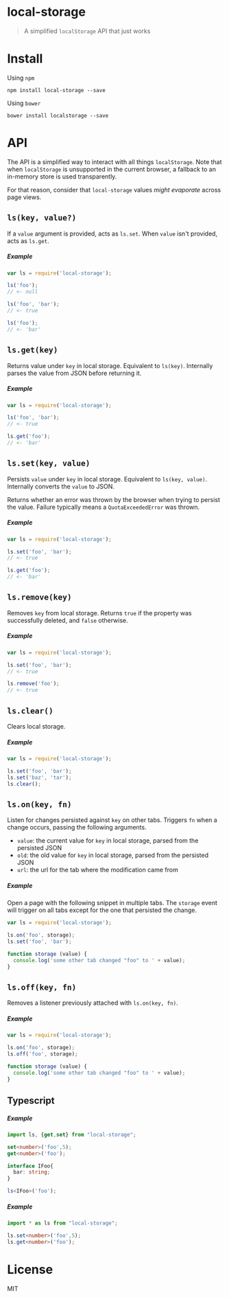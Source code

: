 # local-storage

> A simplified `localStorage` API that just works

# Install

Using `npm`

```shell
npm install local-storage --save
```

Using `bower`

```shell
bower install localstorage --save
```

# API

The API is a simplified way to interact with all things `localStorage`. Note that when `localStorage` is unsupported in the current browser, a fallback to an in-memory store is used transparently.

For that reason, consider that `local-storage` values _might evaporate_ across page views.

## `ls(key, value?)`

If a `value` argument is provided, acts as `ls.set`. When `value` isn't provided, acts as `ls.get`.

##### Example

```js
var ls = require('local-storage');

ls('foo');
// <- null

ls('foo', 'bar');
// <- true

ls('foo');
// <- 'bar'
```

## `ls.get(key)`

Returns value under `key` in local storage. Equivalent to `ls(key)`. Internally parses the value from JSON before returning it.

##### Example

```js
var ls = require('local-storage');

ls('foo', 'bar');
// <- true

ls.get('foo');
// <- 'bar'
```

## `ls.set(key, value)`

Persists `value` under `key` in local storage. Equivalent to `ls(key, value)`. Internally converts the `value` to JSON.

Returns whether an error was thrown by the browser when trying to persist the value. Failure typically means a `QuotaExceededError` was thrown.

##### Example

```js
var ls = require('local-storage');

ls.set('foo', 'bar');
// <- true

ls.get('foo');
// <- 'bar'
```

## `ls.remove(key)`

Removes `key` from local storage. Returns `true` if the property was successfully deleted, and `false` otherwise.

##### Example

```js
var ls = require('local-storage');

ls.set('foo', 'bar');
// <- true

ls.remove('foo');
// <- true
```

## `ls.clear()`

Clears local storage.

##### Example

```js
var ls = require('local-storage');

ls.set('foo', 'bar');
ls.set('baz', 'tar');
ls.clear();
```

## `ls.on(key, fn)`

Listen for changes persisted against `key` on other tabs. Triggers `fn` when a change occurs, passing the following arguments.

- `value`: the current value for `key` in local storage, parsed from the persisted JSON
- `old`: the old value for `key` in local storage, parsed from the persisted JSON
- `url`: the url for the tab where the modification came from

##### Example

Open a page with the following snippet in multiple tabs. The `storage` event will trigger on all tabs except for the one that persisted the change.

```js
var ls = require('local-storage');

ls.on('foo', storage);
ls.set('foo', 'bar');

function storage (value) {
  console.log('some other tab changed "foo" to ' + value);
}
```

## `ls.off(key, fn)`

Removes a listener previously attached with `ls.on(key, fn)`.

##### Example

```js
var ls = require('local-storage');

ls.on('foo', storage);
ls.off('foo', storage);

function storage (value) {
  console.log('some other tab changed "foo" to ' + value);
}
```
## Typescript

##### Example

```ts
import ls, {get,set} from "local-storage";

set<number>('foo',5);
get<number>('foo');

interface IFoo{
  bar: string;
}

ls<IFoo>('foo');
```

##### Example

```ts
import * as ls from "local-storage";

ls.set<number>('foo',5);
ls.get<number>('foo');

```

# License

MIT
